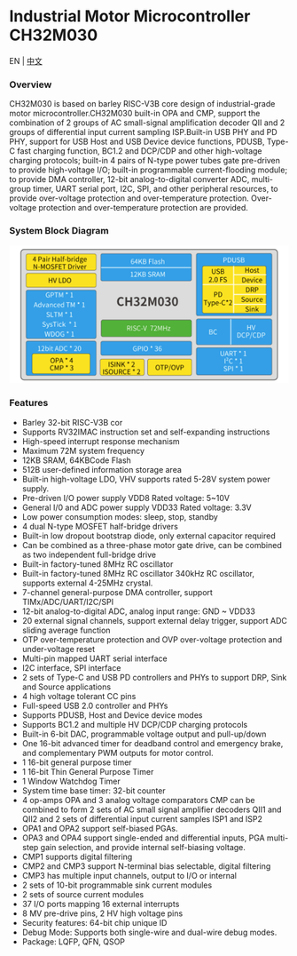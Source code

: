 # Industrial Motor Microcontroller CH32M030

EN | [中文](README_zh.md)

### Overview

CH32M030 is based on barley RISC-V3B core design of industrial-grade motor microcontroller.CH32M030 built-in OPA and CMP, support the combination of 2 groups of AC small-signal amplification decoder QII and 2 groups of differential input current sampling ISP.Built-in USB PHY and PD PHY, support for USB Host and USB Device device functions, PDUSB, Type-C fast charging function, BC1.2 and DCP/CDP and other high-voltage charging protocols; built-in 4 pairs of N-type power tubes gate pre-driven to provide high-voltage I/O; built-in programmable current-flooding module; to provide DMA controller, 12-bit analog-to-digital converter ADC, multi-group timer, UART serial port, I2C, SPI, and other peripheral resources, to provide over-voltage protection and over-temperature protection. Over-voltage protection and over-temperature protection are provided.

### System Block Diagram
![Alt](image/frame.png)

### Features

- Barley 32-bit RISC-V3B cor
- Supports RV32IMAC instruction set and self-expanding instructions
- High-speed interrupt response mechanism
- Maximum 72M system frequency
- 12KB SRAM, 64KBCode Flash
- 512B user-defined information storage area
- Built-in high-voltage LDO, VHV supports rated 5-28V system power supply.
- Pre-driven I/O power supply VDD8 Rated voltage: 5~10V
- General I/0 and ADC power supply VDD33 Rated voltage: 3.3V
- Low power consumption modes: sleep, stop, standby
- 4 dual N-type MOSFET half-bridge drivers
- Built-in low dropout bootstrap diode, only external capacitor required
- Can be combined as a three-phase motor gate drive, can be combined as two independent full-bridge drive
- Built-in factory-tuned 8MHz RC oscillator
- Built-in factory-tuned 8MHz RC oscillator 340kHz RC oscillator, supports external 4-25MHz crystal.
- 7-channel general-purpose DMA controller, support TIMx/ADC/UART/I2C/SPI
- 12-bit analog-to-digital ADC, analog input range: GND ~ VDD33
- 20 external signal channels, support external delay trigger, support ADC sliding average function
- OTP over-temperature protection and OVP over-voltage protection and under-voltage reset
- Multi-pin mapped UART serial interface
- I2C interface, SPI interface
- 2 sets of Type-C and USB PD controllers and PHYs to support DRP, Sink and Source applications
- 4 high voltage tolerant CC pins
- Full-speed USB 2.0 controller and PHYs
- Supports PDUSB, Host and Device device modes
- Supports BC1.2 and multiple HV DCP/CDP charging protocols
- Built-in 6-bit DAC, programmable voltage output and pull-up/down
- One 16-bit advanced timer for deadband control and emergency brake, and complementary PWM outputs for motor control.
- 1 16-bit general purpose timer
- 1 16-bit Thin General Purpose Timer
- 1 Window Watchdog Timer
- System time base timer: 32-bit counter
- 4 op-amps OPA and 3 analog voltage comparators CMP can be combined to form 2 sets of AC small signal amplifier decoders QII1 and QII2 and 2 sets of differential input current samples ISP1 and ISP2
- OPA1 and OPA2 support self-biased PGAs.
- OPA3 and OPA4 support single-ended and differential inputs, PGA multi-step gain selection, and provide internal self-biasing voltage.
- CMP1 supports digital filtering
- CMP2 and CMP3 support N-terminal bias selectable, digital filtering
- CMP3 has multiple input channels, output to I/O or internal
- 2 sets of 10-bit programmable sink current modules
- 2 sets of source current modules
- 37 I/O ports mapping 16 external interrupts
- 8 MV pre-drive pins, 2 HV high voltage pins
- Security features: 64-bit chip unique ID
- Debug Mode: Supports both single-wire and dual-wire debug modes.
- Package: LQFP, QFN, QSOP